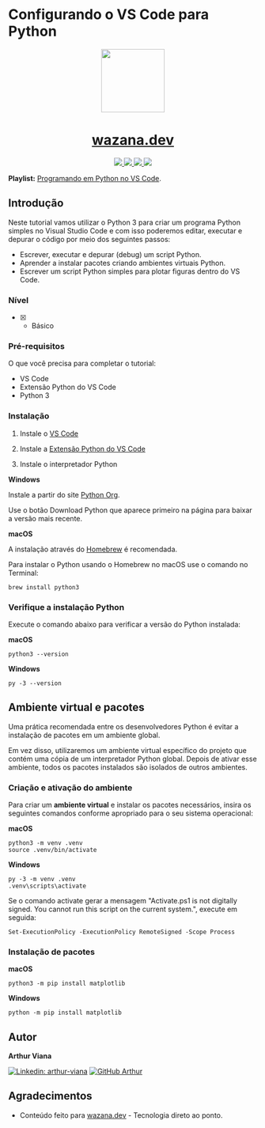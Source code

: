 # Configurando o VS Code para Python

<p align="center">
  <a href="https://wazana.dev">
    <img src="https://www.datocms-assets.com/41512/1642548236-logo.png" height="128">
    <h1 align="center">wazana.dev</h1>
  </a>
</p>

<p align="center">
  <a aria-label="Linkedin wazana.dev" href="https://www.linkedin.com/company/wazana-dev/">
    <img src="https://img.shields.io/badge/wazana--dev-333.svg?style=for-the-badge&logo=linkedin&labelColor=0A66C2">
  </a>
  
  <a aria-label="Instagram wazana.dev" href="https://www.instagram.com/wazana.dev/">
    <img src="https://img.shields.io/badge/@wazana%2Edev-333.svg?style=for-the-badge&logo=instagram&logoColor=white&labelColor=E4405F">
  </a>
  
  <a aria-label="YouTube wazana.dev" href="https://www.youtube.com/channel/UCVE9-HO_GzLtDK4IGKVSYXA">
    <img src="https://img.shields.io/badge/Wazana-333.svg?style=for-the-badge&logo=youtube&logoColor=white&labelColor=FF0000">
  </a>
  
  <a aria-label="Discord wazana.dev" href="https://discord.gg/MF6F4t8eQw">
    <img src="https://img.shields.io/badge/wazana%2Edev-333.svg?style=for-the-badge&logo=discord&logoColor=white&labelColor=5865F2">
  </a>
</p>

**Playlist:** [Programando em Python no VS Code](https://www.wazana.dev/playlist/programando-em-python-no-vs-code).

## Introdução

Neste tutorial vamos utilizar o Python 3 para criar um programa Python simples no Visual Studio Code e com isso poderemos editar, executar e depurar o código por meio dos seguintes passos:

- Escrever, executar e depurar (debug) um script Python.
- Aprender a instalar pacotes criando ambientes virtuais Python.
- Escrever um script Python simples para plotar figuras dentro do VS Code.

### Nível
- [x] - Básico

### Pré-requisitos

O que você precisa para completar o tutorial:

- VS Code
- Extensão Python do VS Code
- Python 3

### Instalação

1. Instale o [VS Code](https://code.visualstudio.com/)

2. Instale a [Extensão Python do VS Code](https://marketplace.visualstudio.com/items?itemName=ms-python.python)

3. Instale o interpretador Python

**Windows**

Instale a partir do site [Python Org](https://www.python.org/downloads/).

Use o botão Download Python que aparece primeiro na página para baixar a versão mais recente.

**macOS**

A instalação através do [Homebrew](https://brew.sh/) é recomendada.

Para instalar o Python usando o Homebrew no macOS use o comando no Terminal:

```
brew install python3
```

### Verifique a instalação Python

Execute o comando abaixo para verificar a versão do Python instalada:

**macOS**

```
python3 --version
```

**Windows**

```
py -3 --version
```

## Ambiente virtual e pacotes

Uma prática recomendada entre os desenvolvedores Python é evitar a instalação de pacotes em um ambiente global.

Em vez disso, utilizaremos um ambiente virtual específico do projeto que contém uma cópia de um interpretador Python global. Depois de ativar esse ambiente, todos os pacotes instalados são isolados de outros ambientes.

### Criação e ativação do ambiente

Para criar um **ambiente virtual** e instalar os pacotes necessários, insira os seguintes comandos conforme apropriado para o seu sistema operacional:

**macOS**

```
python3 -m venv .venv
source .venv/bin/activate
```

**Windows**

```
py -3 -m venv .venv
.venv\scripts\activate
```

Se o comando activate gerar a mensagem "Activate.ps1 is not digitally signed. You cannot run this script on the current system.", execute em seguida:

```
Set-ExecutionPolicy -ExecutionPolicy RemoteSigned -Scope Process
```

### Instalação de pacotes

**macOS**

```
python3 -m pip install matplotlib
```

**Windows**

```
python -m pip install matplotlib
```

## Autor

**Arthur Viana** 

[![Linkedin: arthur-viana](https://img.shields.io/badge/-Arthur%20Viana-blue?style=flat-square&logo=Linkedin&logoColor=white&link=https://www.linkedin.com/in/arthur-viana/)](https://www.linkedin.com/in/arthur-viana/)
[![GitHub Arthur](https://img.shields.io/github/followers/VianaArthur?label=follow&style=social)](https://github.com/VianaArthur)

## Agradecimentos

- Conteúdo feito para [wazana.dev](https://www.wazana.dev/) - Tecnologia direto ao ponto.
